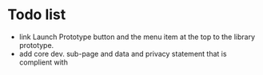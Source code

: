 # Todo list
- link  Launch Prototype button and the menu item at the top to the library prototype. 
- add core dev. sub-page and data and privacy statement that is complient with 